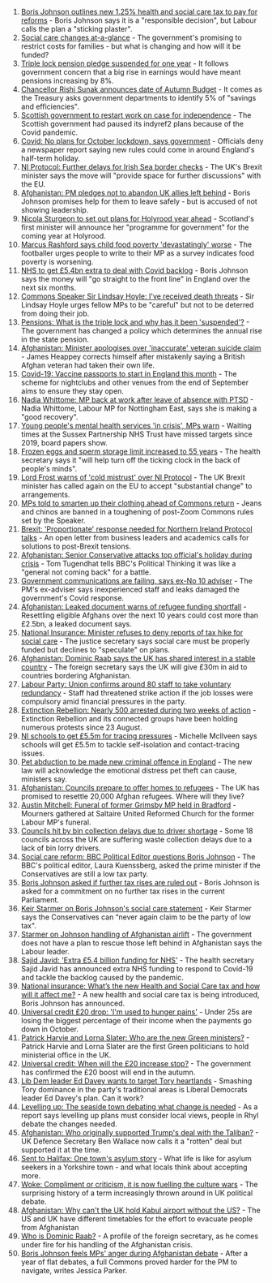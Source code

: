 1. [Boris Johnson outlines new 1.25% health and social care tax to pay for reforms](https://www.bbc.co.uk/news/uk-politics-58476632?at_medium=RSS&at_campaign=KARANGA) - Boris Johnson says it is a "responsible decision", but Labour calls the plan a "sticking plaster".
2. [Social care changes at-a-glance](https://www.bbc.co.uk/news/uk-politics-58473787?at_medium=RSS&at_campaign=KARANGA) - The government's promising to restrict costs for families - but what is changing and how will it be funded?
3. [Triple lock pension pledge suspended for one year](https://www.bbc.co.uk/news/business-58476547?at_medium=RSS&at_campaign=KARANGA) - It follows government concern that a big rise in earnings would have meant pensions increasing by 8%.
4. [Chancellor Rishi Sunak announces date of Autumn Budget](https://www.bbc.co.uk/news/uk-politics-58479234?at_medium=RSS&at_campaign=KARANGA) - It comes as the Treasury asks government departments to identify 5% of "savings and efficiencies".
5. [Scottish government to restart work on case for independence](https://www.bbc.co.uk/news/uk-scotland-scotland-politics-58478187?at_medium=RSS&at_campaign=KARANGA) - The Scottish government had paused its indyref2 plans because of the Covid pandemic.
6. [Covid: No plans for October lockdown, says government](https://www.bbc.co.uk/news/uk-58474536?at_medium=RSS&at_campaign=KARANGA) - Officials deny a newspaper report saying new rules could come in around England's half-term holiday.
7. [NI Protocol: Further delays for Irish Sea border checks](https://www.bbc.co.uk/news/uk-northern-ireland-58461991?at_medium=RSS&at_campaign=KARANGA) - The UK's Brexit minister says the move will "provide space for further discussions" with the EU.
8. [Afghanistan: PM pledges not to abandon UK allies left behind](https://www.bbc.co.uk/news/uk-politics-58467874?at_medium=RSS&at_campaign=KARANGA) - Boris Johnson promises help for them to leave safely - but is accused of not showing leadership.
9. [Nicola Sturgeon to set out plans for Holyrood year ahead](https://www.bbc.co.uk/news/uk-scotland-scotland-politics-58464674?at_medium=RSS&at_campaign=KARANGA) - Scotland's first minister will announce her "programme for government" for the coming year at Holyrood.
10. [Marcus Rashford says child food poverty 'devastatingly' worse](https://www.bbc.co.uk/news/uk-england-manchester-58460197?at_medium=RSS&at_campaign=KARANGA) - The footballer urges people to write to their MP as a survey indicates food poverty is worsening.
11. [NHS to get £5.4bn extra to deal with Covid backlog](https://www.bbc.co.uk/news/uk-politics-58463493?at_medium=RSS&at_campaign=KARANGA) - Boris Johnson says the money will "go straight to the front line" in England over the next six months.
12. [Commons Speaker Sir Lindsay Hoyle: I've received death threats](https://www.bbc.co.uk/news/uk-politics-58462131?at_medium=RSS&at_campaign=KARANGA) - Sir Lindsay Hoyle urges fellow MPs to be "careful" but not to be deterred from doing their job.
13. [Pensions: What is the triple lock and why has it been 'suspended'?](https://www.bbc.co.uk/news/business-53082530?at_medium=RSS&at_campaign=KARANGA) - The government has changed a policy which determines the annual rise in the state pension.
14. [Afghanistan: Minister apologises over 'inaccurate' veteran suicide claim](https://www.bbc.co.uk/news/uk-58460511?at_medium=RSS&at_campaign=KARANGA) - James Heappey corrects himself after mistakenly saying a British Afghan veteran had taken their own life.
15. [Covid-19: Vaccine passports to start in England this month](https://www.bbc.co.uk/news/uk-58452953?at_medium=RSS&at_campaign=KARANGA) - The scheme for nightclubs and other venues from the end of September aims to ensure they stay open.
16. [Nadia Whittome: MP back at work after leave of absence with PTSD](https://www.bbc.co.uk/news/uk-england-nottinghamshire-58460743?at_medium=RSS&at_campaign=KARANGA) - Nadia Whittome, Labour MP for Nottingham East, says she is making a "good recovery".
17. [Young people's mental health services 'in crisis', MPs warn](https://www.bbc.co.uk/news/uk-england-sussex-58434191?at_medium=RSS&at_campaign=KARANGA) - Waiting times at the Sussex Partnership NHS Trust have missed targets since 2019, board papers show.
18. [Frozen eggs and sperm storage limit increased to 55 years](https://www.bbc.co.uk/news/health-58456832?at_medium=RSS&at_campaign=KARANGA) - The health secretary says it "will help turn off the ticking clock in the back of people's minds".
19. [Lord Frost warns of 'cold mistrust' over NI Protocol](https://www.bbc.co.uk/news/uk-northern-ireland-58450393?at_medium=RSS&at_campaign=KARANGA) - The UK Brexit minister has called again on the EU to accept "substantial change" to arrangements.
20. [MPs told to smarten up their clothing ahead of Commons return](https://www.bbc.co.uk/news/uk-politics-58448900?at_medium=RSS&at_campaign=KARANGA) - Jeans and chinos are banned in a toughening of post-Zoom Commons rules set by the Speaker.
21. [Brexit: 'Proportionate' response needed for Northern Ireland Protocol talks](https://www.bbc.co.uk/news/uk-northern-ireland-58455856?at_medium=RSS&at_campaign=KARANGA) - An open letter from business leaders and academics calls for solutions to post-Brexit tensions.
22. [Afghanistan: Senior Conservative attacks top official's holiday during crisis](https://www.bbc.co.uk/news/uk-politics-58437470?at_medium=RSS&at_campaign=KARANGA) - Tom Tugendhat tells BBC's Political Thinking it was like a "general not coming back" for a battle.
23. [Government communications are failing, says ex-No 10 adviser](https://www.bbc.co.uk/news/uk-politics-58437469?at_medium=RSS&at_campaign=KARANGA) - The PM's ex-adviser says inexperienced staff and leaks damaged the government's Covid response.
24. [Afghanistan: Leaked document warns of refugee funding shortfall](https://www.bbc.co.uk/news/uk-politics-58426795?at_medium=RSS&at_campaign=KARANGA) - Resettling eligible Afghans over the next 10 years could cost more than £2.5bn, a leaked document says.
25. [National Insurance: Minister refuses to deny reports of tax hike for social care](https://www.bbc.co.uk/news/uk-politics-58430364?at_medium=RSS&at_campaign=KARANGA) - The justice secretary says social care must be properly funded but declines to "speculate" on plans.
26. [Afghanistan: Dominic Raab says the UK has shared interest in a stable country](https://www.bbc.co.uk/news/uk-58427808?at_medium=RSS&at_campaign=KARANGA) - The foreign secretary says the UK will give £30m in aid to countries bordering Afghanistan.
27. [Labour Party: Union confirms around 80 staff to take voluntary redundancy](https://www.bbc.co.uk/news/uk-politics-58439902?at_medium=RSS&at_campaign=KARANGA) - Staff had threatened strike action if the job losses were compulsory amid financial pressures in the party.
28. [Extinction Rebellion: Nearly 500 arrested during two weeks of action](https://www.bbc.co.uk/news/uk-england-london-58438755?at_medium=RSS&at_campaign=KARANGA) - Extinction Rebellion and its connected groups have been holding numerous protests since 23 August.
29. [NI schools to get £5.5m for tracing pressures](https://www.bbc.co.uk/news/uk-northern-ireland-58440326?at_medium=RSS&at_campaign=KARANGA) - Michelle McIlveen says schools will get £5.5m to tackle self-isolation and contact-tracing issues.
30. [Pet abduction to be made new criminal offence in England](https://www.bbc.co.uk/news/uk-58423967?at_medium=RSS&at_campaign=KARANGA) - The new law will acknowledge the emotional distress pet theft can cause, ministers say.
31. [Afghanistan: Councils prepare to offer homes to refugees](https://www.bbc.co.uk/news/uk-politics-58426788?at_medium=RSS&at_campaign=KARANGA) - The UK has promised to resettle 20,000 Afghan refugees. Where will they live?
32. [Austin Mitchell: Funeral of former Grimsby MP held in Bradford](https://www.bbc.co.uk/news/uk-england-humber-58433653?at_medium=RSS&at_campaign=KARANGA) - Mourners gathered at Saltaire United Reformed Church for the former Labour MP's funeral.
33. [Councils hit by bin collection delays due to driver shortage](https://www.bbc.co.uk/news/business-58424343?at_medium=RSS&at_campaign=KARANGA) - Some 18 councils across the UK are suffering waste collection delays due to a lack of bin lorry drivers.
34. [Social care reform: BBC Political Editor questions Boris Johnson](https://www.bbc.co.uk/news/uk-politics-58481425?at_medium=RSS&at_campaign=KARANGA) - The BBC's political editor, Laura Kuenssberg, asked the prime minister if the Conservatives are still a low tax party.
35. [Boris Johnson asked if further tax rises are ruled out](https://www.bbc.co.uk/news/uk-politics-58479142?at_medium=RSS&at_campaign=KARANGA) - Boris Johnson is asked for a commitment on no further tax rises in the current Parliament.
36. [Keir Starmer on Boris Johnson's social care statement](https://www.bbc.co.uk/news/uk-politics-58479139?at_medium=RSS&at_campaign=KARANGA) - Keir Starmer says the Conservatives can “never again claim to be the party of low tax".
37. [Starmer on Johnson handling of Afghanistan airlift](https://www.bbc.co.uk/news/uk-politics-58463999?at_medium=RSS&at_campaign=KARANGA) - The government does not have a plan to rescue those left behind in Afghanistan says the Labour leader.
38. [Sajid Javid: 'Extra £5.4 billion funding for NHS'](https://www.bbc.co.uk/news/uk-58469350?at_medium=RSS&at_campaign=KARANGA) - The health secretary Sajid Javid has announced extra NHS funding to respond to Covid-19 and tackle the backlog caused by the pandemic.
39. [National insurance: What’s the new Health and Social Care tax and how will it affect me?](https://www.bbc.co.uk/news/uk-politics-58436009?at_medium=RSS&at_campaign=KARANGA) - A new health and social care tax is being introduced, Boris Johnson has announced.
40. [Universal credit £20 drop: 'I'm used to hunger pains'](https://www.bbc.co.uk/news/newsbeat-58186978?at_medium=RSS&at_campaign=KARANGA) - Under 25s are losing the biggest percentage of their income when the payments go down in October.
41. [Patrick Harvie and Lorna Slater: Who are the new Green ministers?](https://www.bbc.co.uk/news/uk-scotland-scotland-politics-58268743?at_medium=RSS&at_campaign=KARANGA) - Patrick Harvie and Lorna Slater are the first Green politicians to hold ministerial office in the UK.
42. [Universal credit: When will the £20 increase stop?](https://www.bbc.co.uk/news/uk-41487126?at_medium=RSS&at_campaign=KARANGA) - The government has confirmed the £20 boost will end in the autumn.
43. [Lib Dem leader Ed Davey wants to target Tory heartlands](https://www.bbc.co.uk/news/uk-politics-58306872?at_medium=RSS&at_campaign=KARANGA) - Smashing Tory dominance in the party's traditional areas is Liberal Democrats leader Ed Davey's plan. Can it work?
44. [Levelling up: The seaside town debating what change is needed](https://www.bbc.co.uk/news/uk-58248594?at_medium=RSS&at_campaign=KARANGA) - As a report says levelling up plans must consider local views, people in Rhyl debate the changes needed.
45. [Afghanistan: Who originally supported Trump's deal with the Taliban?](https://www.bbc.co.uk/news/58271943?at_medium=RSS&at_campaign=KARANGA) - UK Defence Secretary Ben Wallace now calls it a "rotten" deal but supported it at the time.
46. [Sent to Halifax: One town's asylum story](https://www.bbc.co.uk/news/uk-politics-58270841?at_medium=RSS&at_campaign=KARANGA) - What life is like for asylum seekers in a Yorkshire town - and what locals think about accepting more.
47. [Woke: Compliment or criticism, it is now fuelling the culture wars](https://www.bbc.co.uk/news/uk-politics-58281576?at_medium=RSS&at_campaign=KARANGA) - The surprising history of a term increasingly thrown around in UK political debate.
48. [Afghanistan: Why can't the UK hold Kabul airport without the US?](https://www.bbc.co.uk/news/world-58305185?at_medium=RSS&at_campaign=KARANGA) - The US and UK have different timetables for the effort to evacuate people from Afghanistan
49. [Who is Dominic Raab?](https://www.bbc.co.uk/news/uk-politics-52064637?at_medium=RSS&at_campaign=KARANGA) - A profile of the foreign secretary, as he comes under fire for his handling of the Afghanistan crisis.
50. [Boris Johnson feels MPs' anger during Afghanistan debate](https://www.bbc.co.uk/news/uk-politics-58256616?at_medium=RSS&at_campaign=KARANGA) - After a year of flat debates, a full Commons proved harder for the PM to navigate, writes Jessica Parker.
